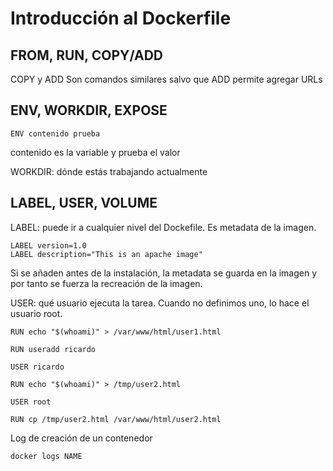 Introducción al Dockerfile
============================

FROM, RUN, COPY/ADD
--------------------

COPY y ADD Son comandos similares salvo que ADD permite agregar URLs


ENV, WORKDIR, EXPOSE
-----------------------

    ENV contenido prueba
    
contenido es la variable y prueba el valor


WORKDIR: dónde estás trabajando actualmente


LABEL, USER, VOLUME
----------------------

LABEL: puede ir a cualquier nivel del Dockefile. Es metadata de la imagen. 

    LABEL version=1.0
    LABEL description="This is an apache image"
    
Si se añaden antes de la instalación, la metadata se guarda en la imagen y por tanto se fuerza la recreación de la imagen.


USER: qué usuario ejecuta la tarea. Cuando no definimos uno, lo hace el usuario root.

    RUN echo "$(whoami)" > /var/www/html/user1.html
    
    RUN useradd ricardo
    
    USER ricardo
    
    RUN echo "$(whoami)" > /tmp/user2.html 
    
    USER root
    
    RUN cp /tmp/user2.html /var/www/html/user2.html


Log de creación de un contenedor

    docker logs NAME
    
    
    